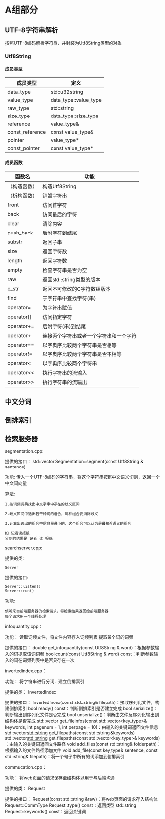 # A组部分

## UTF-8字符串解析

按照UTF-8编码解析字符串，并封装为Utf8String类型的对象

### Utf8String

#### 成员类型

成员类型         | 定义
--------------- | ---------------
data_type       | std::u32string
value_type      | data_type::value_type
raw_type        | std::string
size_type       | data_type::size_type
reference       | value_type&
const_reference | const value_type&
pointer         | value_type*
const_pointer   | const value_type*

#### 成员函数

函数名 | 功能
------ | ----
（构造函数） | 构造Utf8String
（析构函数） | 销毁字符串
front      | 访问首字符
back       | 访问最后的字符
clear      | 清除内容
push_back  | 后附字符到结尾
substr     | 返回子串
size       | 返回字符数
length     | 返回字符数
empty      | 检查字符串是否为空
raw        | 返回std::string类型的版本
c_str      | 返回不可修改的C字符数组版本
find       | 于字符串中查找字符(串)
operator=  | 为字符串赋值
operator[] | 访问指定字符
operator+= | 后附字符(串)到结尾
operator+  | 连接两个字符串或者一个字符串和一个字符
operator== | 以字典序比较两个字符串是否相等
operator!= | 以字典序比较两个字符串是否不相等
operator<  | 以字典序比较两个字符串
operator<< | 执行字符串的流输入
operator>> | 执行字符串的流输出

## 中文分词

## 倒排索引

## 检索服务器

segmentation.cpp:

提供的接口：
    std::vector<Utf8String> Segmentation::segment(const Utf8String & sentence)

功能:
    传入一个UTF-8编码的字符串，将这个字符串按照中文语义切割，返回一个中文词向量

算法:

    1.按词频词典找出中文字串中存在的歧义区间

    2.歧义区间中选出若干种词的组合，每种组合要消除歧义

    3.计算出选出的组合中信息量最小的，这个组合可以认为是最接近语义的组合

    如 记者读报纸
    分割的结果是 记者 读 报纸

searchserver.cpp:

提供的类:

    Server

提供的接口:

    Server::listen()
    Server::run()
功能:

    侦听来自前端服务器的检索请求，将检索结果返回给前端服务器
    每个请求用一个线程处理

infoquantity.cpp：

功能：
    读取词频文件，将文件内容存入词频列表
    提取某个词的词频

提供的接口：
    double get_infoquantity(const Utf8String & word)：根据参数输入的词提取该词词频
    bool count(const Utf8String & word) const：判断参数输入的词在词频列表中是否只存在一次

invertedindex.cpp：

功能：
    将字符串进行分词，建立倒排索引

提供的类：
    InvertedIndex

提供的接口：
    InvertedIndex(const std::string& filepath)：接收序列化文件，构建倒排索引
    bool ready() const：判断倒排索引是否建立完成
    bool serialize()：判断输出到序列化文件是否完成
    bool unserialize()：判断由文件反序列化输出到结构体是否完成
    std::vector<FileInfoWithAllKeywords> get_fileinfos(const std::vector<key_type>& keywords, int pagenum = 1, int perpage = 10)：由输入的关键词返回文件信息
    std::vector<std::string> get_filepaths(const std::string &keywords)
    std::vector<std::string> get_filepaths(const std::vector<key_type>& keywords) ：由输入的关键词返回文件路径
    void add_files(const std::string& folderpath)：根据输入的文件路径添加文件
    void add_file(const key_type& sentence, const std::string& filepath)：将一个句子中所有的词添加到倒排索引

commucation.cpp：

功能：
    将web页面的请求保存至结构体以用于与后端沟通

提供的类：
    Request

提供的接口：
    Request(const std::string &raw)：将web页面的请求存入结构体
    Request::CommType Request::type() const：返回类型
    std::string Request::keywords() const：返回关键词

